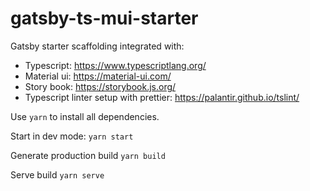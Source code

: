 # gatsby-ts-mui-starter

Gatsby starter scaffolding integrated with:

- Typescript: https://www.typescriptlang.org/
- Material ui: https://material-ui.com/
- Story book: https://storybook.js.org/
- Typescript linter setup with prettier: https://palantir.github.io/tslint/

Use `yarn` to install all dependencies.

Start in dev mode:
`yarn start`

Generate production build
`yarn build`

Serve build
`yarn serve`
